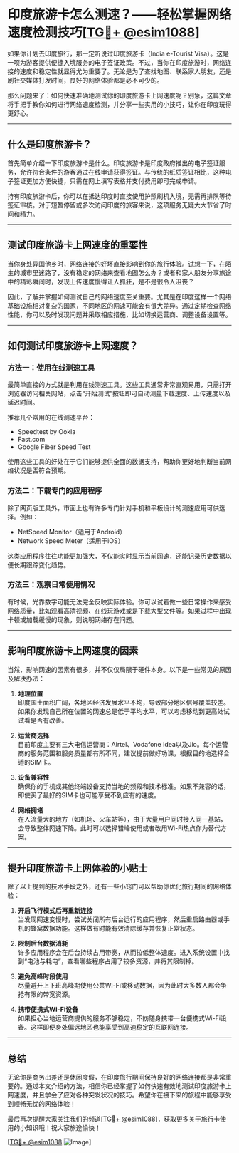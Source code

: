 # 印度旅游卡怎么测速？——轻松掌握网络速度检测技巧[[TG💪+ @esim1088](https://t.me/s/esim1088)]

如果你计划去印度旅行，那一定听说过印度旅游卡（India e-Tourist Visa）。这是一项为游客提供便捷入境服务的电子签证政策。不过，当你在印度旅游时，网络连接的速度和稳定性就显得尤为重要了。无论是为了查找地图、联系家人朋友，还是刷社交媒体打发时间，良好的网络体验都是必不可少的。

那么问题来了：如何快速准确地测试你的印度旅游卡上网速度呢？别急，这篇文章将手把手教你如何进行网络速度检测，并分享一些实用的小技巧，让你在印度玩得更舒心。

---

## 什么是印度旅游卡？

首先简单介绍一下印度旅游卡是什么。印度旅游卡是印度政府推出的电子签证服务，允许符合条件的游客通过在线申请获得签证。与传统的纸质签证相比，这种电子签证更加方便快捷，只需在网上填写表格并支付费用即可完成申请。

持有印度旅游卡后，你可以在抵达印度时直接使用护照刷机入境，无需再排队等待签证审核。对于短暂停留或多次访问印度的旅客来说，这项服务无疑大大节省了时间和精力。

---

## 测试印度旅游卡上网速度的重要性

当你身处异国他乡时，网络连接的好坏直接影响到你的旅行体验。试想一下，在陌生的城市里迷路了，没有稳定的网络来查看地图怎么办？或者和家人朋友分享旅途中的精彩瞬间时，发现上传速度慢得让人抓狂，是不是很令人沮丧？

因此，了解并掌握如何测试自己的网络速度至关重要。尤其是在印度这样一个网络基础设施相对复杂的国家，不同地区的网速可能会有很大差异。通过定期检查网络性能，你可以及时发现问题并采取相应措施，比如切换运营商、调整设备设置等。

---

## 如何测试印度旅游卡上网速度？

### 方法一：使用在线测速工具

最简单直接的方式就是利用在线测速工具。这些工具通常非常直观易用，只需打开浏览器访问相关网站，点击“开始测试”按钮即可自动测量下载速度、上传速度以及延迟时间。

推荐几个常用的在线测速平台：
- Speedtest by Ookla
- Fast.com
- Google Fiber Speed Test

使用这些工具的好处在于它们能够提供全面的数据支持，帮助你更好地判断当前网络状况是否符合预期。

### 方法二：下载专门的应用程序

除了网页版工具外，市面上也有许多专门针对手机和平板设计的测速应用可供选择。例如：

- NetSpeed Monitor（适用于Android）
- Network Speed Meter（适用于iOS）

这类应用程序往往功能更加强大，不仅能实时显示当前网速，还能记录历史数据以便长期跟踪变化趋势。

### 方法三：观察日常使用情况

有时候，光靠数字可能无法完全反映实际体验。你可以试着做一些日常操作来感受网络质量，比如观看高清视频、在线玩游戏或是下载大型文件等。如果过程中出现卡顿或加载缓慢的现象，则说明网络存在问题。

---

## 影响印度旅游卡上网速度的因素

当然，影响网速的因素有很多，并不仅仅局限于硬件本身。以下是一些常见的原因及解决办法：

1. **地理位置**  
   印度国土面积广阔，各地区经济发展水平不均，导致部分地区信号覆盖较差。如果你发现自己所在位置的网速总是低于平均水平，可以考虑移动到更高处试试看是否有改善。

2. **运营商选择**  
   目前印度主要有三大电信运营商：Airtel、Vodafone Idea以及Jio。每个运营商的服务范围和服务质量都有所不同，建议提前做好功课，根据目的地选择合适的SIM卡。

3. **设备兼容性**  
   确保你的手机或其他终端设备支持当地的频段和技术标准。如果不兼容的话，即使买了最好的SIM卡也可能享受不到应有的速度。

4. **网络拥堵**  
   在人流量大的地方（如机场、火车站等），由于大量用户同时接入同一基站，会导致整体网速下降。此时可以选择错峰使用或者改用Wi-Fi热点作为替代方案。

---

## 提升印度旅游卡上网体验的小贴士

除了以上提到的技术手段之外，还有一些小窍门可以帮助你优化旅行期间的网络体验：

1. **开启飞行模式后再重新连接**  
   当发现网速变慢时，尝试关闭所有后台运行的应用程序，然后重启路由器或手机的蜂窝数据功能。这样做有时能有效清除缓存并恢复正常状态。

2. **限制后台数据消耗**  
   许多应用程序会在后台持续占用带宽，从而拉低整体速度。进入系统设置中找到“电池与耗电”，查看哪些程序占用了较多资源，并将其限制掉。

3. **避免高峰时段使用**  
   尽量避开上下班高峰期使用公共Wi-Fi或移动数据，因为此时大多数人都会争抢有限的带宽资源。

4. **携带便携式Wi-Fi设备**  
   如果担心当地运营商提供的服务不够稳定，不妨随身携带一台便携式Wi-Fi设备。这样即便身处偏远地区也能享受到高速稳定的互联网连接。

---

## 总结

无论你是商务出差还是休闲度假，在印度旅行期间保持良好的网络连接都是非常重要的。通过本文介绍的方法，相信你已经掌握了如何快速有效地测试印度旅游卡上网速度，并且学会了应对各种突发状况的技巧。希望你在接下来的旅程中能够享受到顺畅无忧的网络体验！

最后再次提醒大家关注我们的频道[[TG💪+ @esim1088](https://t.me/s/esim1088)]，获取更多关于旅行卡使用的小知识哦！祝大家旅途愉快！

[[TG💪+ @esim1088](https://t.me/s/esim1088) ![Image](https://i.postimg.cc/4NQfJmqS/Snipaste-2025-05-13-00-14-12.png)]